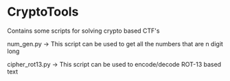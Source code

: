 # CryptoTools
Contains some scripts for solving crypto based CTF's

num_gen.py -> This script can be used to get all the numbers that are n digit long

cipher_rot13.py -> This script can be used to encode/decode ROT-13 based text
